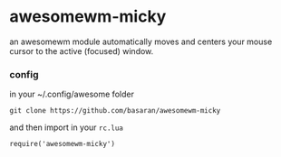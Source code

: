 # awesomewm-micky
an awesomewm module automatically moves and centers your mouse cursor to the active (focused) window.

### config
in your ~/.config/awesome folder

```
git clone https://github.com/basaran/awesomewm-micky
```

and then import in your `rc.lua`

```
require('awesomewm-micky')
```

